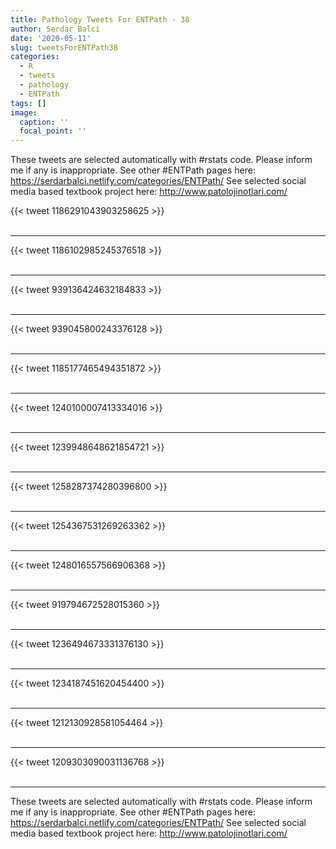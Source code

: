 ```yaml
---
title: Pathology Tweets For ENTPath - 38
author: Serdar Balci
date: '2020-05-11'
slug: tweetsForENTPath38
categories:
  - R
  - tweets
  - pathology
  - ENTPath
tags: []
image:
  caption: ''
  focal_point: ''
---
```



These tweets are selected automatically with #rstats code. Please inform me if any is inappropriate.
See other #ENTPath pages here: https://serdarbalci.netlify.com/categories/ENTPath/ 
See selected social media based textbook project here: http://www.patolojinotlari.com/

{{< tweet 1186291043903258625 >}}
<br>
<br>
<hr>
{{< tweet 1186102985245376518 >}}
<br>
<br>
<hr>
{{< tweet 939136424632184833 >}}
<br>
<br>
<hr>
{{< tweet 939045800243376128 >}}
<br>
<br>
<hr>
{{< tweet 1185177465494351872 >}}
<br>
<br>
<hr>
{{< tweet 1240100007413334016 >}}
<br>
<br>
<hr>
{{< tweet 1239948648621854721 >}}
<br>
<br>
<hr>
{{< tweet 1258287374280396800 >}}
<br>
<br>
<hr>
{{< tweet 1254367531269263362 >}}
<br>
<br>
<hr>
{{< tweet 1248016557566906368 >}}
<br>
<br>
<hr>
{{< tweet 919794672528015360 >}}
<br>
<br>
<hr>
{{< tweet 1236494673331376130 >}}
<br>
<br>
<hr>
{{< tweet 1234187451620454400 >}}
<br>
<br>
<hr>
{{< tweet 1212130928581054464 >}}
<br>
<br>
<hr>
{{< tweet 1209303090031136768 >}}
<br>
<br>
<hr>


These tweets are selected automatically with #rstats code. Please inform me if any is inappropriate.
See other #ENTPath pages here: https://serdarbalci.netlify.com/categories/ENTPath/ 
See selected social media based textbook project here: http://www.patolojinotlari.com/
